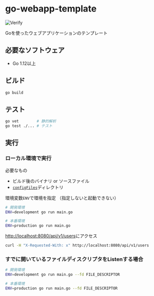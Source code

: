 # go-webapp-template

![Verify](https://github.com/shimataro/go-webapp-template/workflows/Verify/badge.svg)

Goを使ったウェブアプリケーションのテンプレート

## 必要なソフトウェア

* Go 1.12以上

## ビルド

```bash
go build
```

## テスト

```bash
go vet        # 静的解析
go test ./... # テスト
```

## 実行

### ローカル環境で実行

必要なもの

- ビルド後のバイナリ or ソースファイル
- [`configFiles`](./configFiles)ディレクトリ

環境変数`ENV`で環境を指定
（指定しないと起動できない）

```bash
# 開発環境
ENV=development go run main.go

# 本番環境
ENV=production go run main.go
```

<http://localhost:8080/api/v1/users>にアクセス

```bash
curl -H "X-Requested-With: x" http://localhost:8080/api/v1/users
```

### すでに開いているファイルディスクリプタをListenする場合

```bash
# 開発環境
ENV=development go run main.go --fd FILE_DESCRIPTOR

# 本番環境
ENV=production go run main.go --fd FILE_DESCRIPTOR
```
